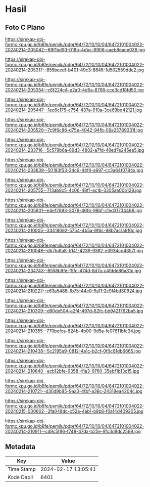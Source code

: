 # Hasil

## Foto C Plano

https://sirekap-obj-formc.kpu.go.id/b8fe/pemilu/pdpr/64/72/10/10/04/6472101004022-20240214-205042--69f1bd93-018b-4dbc-9906-caeb8eace039.jpg

https://sirekap-obj-formc.kpu.go.id/b8fe/pemilu/pdpr/64/72/10/10/04/6472101004022-20240214-205317--855beedf-b401-49c3-8645-1d502559dde2.jpg

https://sirekap-obj-formc.kpu.go.id/b8fe/pemilu/pdpr/64/72/10/10/04/6472101004022-20240214-205354--c6f224c4-e2a0-4d6a-8798-cce3cd18fd50.jpg

https://sirekap-obj-formc.kpu.go.id/b8fe/pemilu/pdpr/64/72/10/10/04/6472101004022-20240214-205447--1ec6c175-c754-437a-910a-3ce69bd42121.jpg

https://sirekap-obj-formc.kpu.go.id/b8fe/pemilu/pdpr/64/72/10/10/04/6472101004022-20240214-205520--7c9f6c86-d75e-4042-94fb-06a25789331f.jpg

https://sirekap-obj-formc.kpu.go.id/b8fe/pemilu/pdpr/64/72/10/10/04/6472101004022-20240214-233716--5c579b6a-89d3-4802-a7fd-48ed7e245ee5.jpg

https://sirekap-obj-formc.kpu.go.id/b8fe/pemilu/pdpr/64/72/10/10/04/6472101004022-20240214-233839--50183f53-24c6-44f4-a997-cc3a64f0784a.jpg

https://sirekap-obj-formc.kpu.go.id/b8fe/pemilu/pdpr/64/72/10/10/04/6472101004022-20240214-205755--713ab8c5-4c06-48f1-ac1b-3305aa00b128.jpg

https://sirekap-obj-formc.kpu.go.id/b8fe/pemilu/pdpr/64/72/10/10/04/6472101004022-20240214-205901--e4ef2883-3079-46fb-98bf-c1ed31734488.jpg

https://sirekap-obj-formc.kpu.go.id/b8fe/pemilu/pdpr/64/72/10/10/04/6472101004022-20240214-210005--33418092-5754-4b5a-9f6c-98b7ac1a9f0c.jpg

https://sirekap-obj-formc.kpu.go.id/b8fe/pemilu/pdpr/64/72/10/10/04/6472101004022-20240214-210048--db7bdfa8-b141-4239-9382-e3934cd4357f.jpg

https://sirekap-obj-formc.kpu.go.id/b8fe/pemilu/pdpr/64/72/10/10/04/6472101004022-20240214-234743--8558b8fe-f5fc-474d-8d7a-c4fdde86a31d.jpg

https://sirekap-obj-formc.kpu.go.id/b8fe/pemilu/pdpr/64/72/10/10/04/6472101004022-20240214-210227--c63a5486-fb75-44c0-9a11-2c9f4bd30924.jpg

https://sirekap-obj-formc.kpu.go.id/b8fe/pemilu/pdpr/64/72/10/10/04/6472101004022-20240214-210309--d90de504-a2f4-497d-82fc-bb9421762ba5.jpg

https://sirekap-obj-formc.kpu.go.id/b8fe/pemilu/pdpr/64/72/10/10/04/6472101004022-20240214-210355--770befca-824b-4b00-9d5a-fe07611bfc34.jpg

https://sirekap-obj-formc.kpu.go.id/b8fe/pemilu/pdpr/64/72/10/10/04/6472101004022-20240214-210438--5c2195e9-0812-4a1c-b2cf-0f0c61db6665.jpg

https://sirekap-obj-formc.kpu.go.id/b8fe/pemilu/pdpr/64/72/10/10/04/6472101004022-20240214-210640--ecb12bfe-6358-41a3-9760-35ebf1b13c15.jpg

https://sirekap-obj-formc.kpu.go.id/b8fe/pemilu/pdpr/64/72/10/10/04/6472101004022-20240214-210721--d30d9b85-9aa3-4fbf-a38c-24318ea4204c.jpg

https://sirekap-obj-formc.kpu.go.id/b8fe/pemilu/pdpr/64/72/10/10/04/6472101004022-20240215-000602--2fa048dc-c52a-4ab1-b8b8-f0a14d409205.jpg

https://sirekap-obj-formc.kpu.go.id/b8fe/pemilu/pdpr/64/72/10/10/04/6472101004022-20240214-210911--c49c5f86-f748-47da-b25e-9fc3d8dc2599.jpg


## Metadata

| Key        | Value               |
| ---------- | ------------------- |
| Time Stamp | 2024-02-17 13:05:41 |
| Kode Dapil | 6401                |




